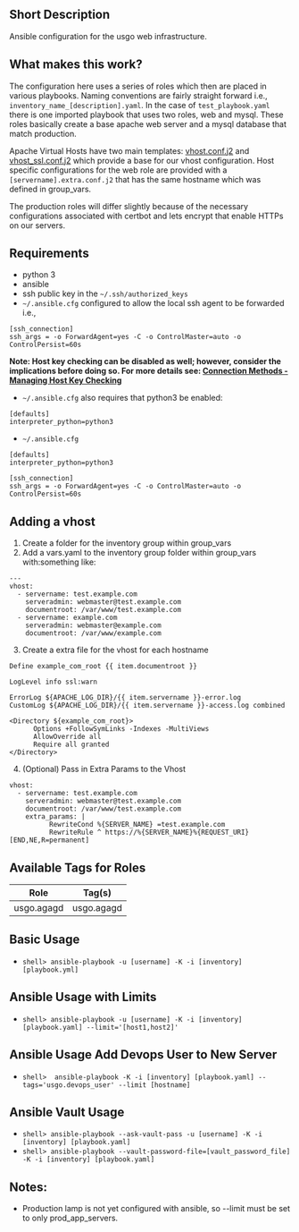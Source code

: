 ## Short Description
Ansible configuration for the usgo web infrastructure. 

## What makes this work?
The configuration here uses a series of roles which then are placed in various playbooks.
Naming conventions are fairly straight forward i.e., `inventory_name_[description].yaml`.
In the case of `test_playbook.yaml` there is one imported playbook that uses two roles,
web and mysql. These roles basically create a base apache web server and a mysql database
that match production. 

Apache Virtual Hosts have two main templates: [vhost.conf.j2][1] and [vhost_ssl.conf.j2][2] which
provide a base for our vhost configuration. Host specific configurations for the web role are provided
with a `[servername].extra.conf.j2` that has the same hostname which was defined in group_vars.

[1]: roles/web/templates/vhost.conf.j2
[2]: roles/web/templates/vhost_ssl.conf.j2

The production roles will differ slightly because of the necessary configurations
associated with certbot and lets encrypt that enable HTTPs on our servers.

## Requirements
* python 3
* ansible
* ssh public key in the `~/.ssh/authorized_keys`
* `~/.ansible.cfg` configured to allow the local ssh agent to be forwarded i.e.,

```
[ssh_connection]
ssh_args = -o ForwardAgent=yes -C -o ControlMaster=auto -o ControlPersist=60s
```

**Note: Host key checking can be disabled as well; however, consider the implications before doing so.
For more details see: [Connection Methods - Managing Host Key Checking][3]**

[3]: https://docs.ansible.com/ansible/latest/user_guide/connection_details.html#managing-host-key-checking

* `~/.ansible.cfg` also requires that python3 be enabled:

```
[defaults]
interpreter_python=python3
```

* `~/.ansible.cfg`

```
[defaults]
interpreter_python=python3

[ssh_connection]
ssh_args = -o ForwardAgent=yes -C -o ControlMaster=auto -o ControlPersist=60s
```

## Adding a vhost
1) Create a folder for the inventory group within group_vars
2) Add a vars.yaml to the inventory group folder within group_vars with:something like:

```
---
vhost:
  - servername: test.example.com
    serveradmin: webmaster@test.example.com
    documentroot: /var/www/test.example.com
  - servername: example.com
    serveradmin: webmaster@example.com
    documentroot: /var/www/example.com
```

3) Create a extra file for the vhost for each hostname

```
Define example_com_root {{ item.documentroot }}

LogLevel info ssl:warn

ErrorLog ${APACHE_LOG_DIR}/{{ item.servername }}-error.log
CustomLog ${APACHE_LOG_DIR}/{{ item.servername }}-access.log combined

<Directory ${example_com_root}>
      Options +FollowSymLinks -Indexes -MultiViews
      AllowOverride all
      Require all granted
</Directory>
```

4) (Optional) Pass in Extra Params to the Vhost

```
vhost:
  - servername: test.example.com
    serveradmin: webmaster@test.example.com
    documentroot: /var/www/test.example.com
    extra_params: |
          RewriteCond %{SERVER_NAME} =test.example.com
          RewriteRule ^ https://%{SERVER_NAME}%{REQUEST_URI} [END,NE,R=permanent]
``` 

## Available Tags for Roles

| Role | Tag(s) |
| ---- | ------- |
| usgo.agagd | usgo.agagd |

## Basic Usage
* `shell> ansible-playbook -u [username] -K -i [inventory] [playbook.yml]`

## Ansible Usage with Limits
* `shell> ansible-playbook -u [username] -K -i [inventory] [playbook.yaml] --limit='[host1,host2]'`

## Ansible Usage Add Devops User to New Server
* `shell>  ansible-playbook -K -i [inventory] [playbook.yaml] --tags='usgo.devops_user' --limit [hostname]`

## Ansible Vault Usage
* `shell> ansible-playbook --ask-vault-pass -u [username] -K -i [inventory] [playbook.yaml]`
* `shell> ansible-playbook --vault-password-file=[vault_password_file] -K -i [inventory] [playbook.yaml]`

## Notes:
* Production lamp is not yet configured with ansible, so --limit must be set to only prod_app_servers.
